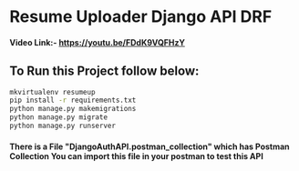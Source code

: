 # Resume Uploader Django API DRF
#### Video Link:- https://youtu.be/FDdK9VQFHzY

## To Run this Project follow below:

```bash
mkvirtualenv resumeup
pip install -r requirements.txt
python manage.py makemigrations
python manage.py migrate
python manage.py runserver
```

#### There is a File "DjangoAuthAPI.postman_collection" which has Postman Collection You can import this file in your postman to test this API



